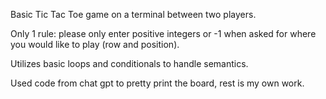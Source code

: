 Basic Tic Tac Toe game on a terminal between two players.

Only 1 rule: please only enter positive integers or -1 when asked for where you would like to play (row and position).

Utilizes basic loops and conditionals to handle semantics.

Used code from chat gpt to pretty print the board, rest is my own work.


